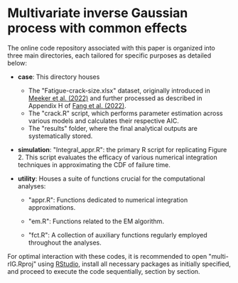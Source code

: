 # Multivariate inverse Gaussian process with common effects

The online code repository associated with this paper is organized into three main directories, each tailored for specific purposes as detailed below:

-   **case**: This directory houses

    -   The "Fatigue-crack-size.xlsx" dataset, originally introduced in [Meeker et al. (2022)](https://www.wiley.com/en-us/Statistical+Methods+for+Reliability+Data%2C+2nd+Edition-p-9781118115459) and further processed as described in Appendix H of [Fang et al. (2022)](https://www.sciencedirect.com/science/article/abs/pii/S0377221721008985).
    -   The "crack.R" script, which performs parameter estimation across various models and calculates their respective AIC.
    -   The "results" folder, where the final analytical outputs are systematically stored.

-   **simulation**: "Integral_appr.R": the primary R script for replicating Figure 2. This script evaluates the efficacy of various numerical integration techniques in approximating the CDF of failure time.

-   **utility**: Houses a suite of functions crucial for the computational analyses:

    -   "appr.R": Functions dedicated to numerical integration approximations.

    -   "em.R": Functions related to the EM algorithm.

    -   "fct.R": A collection of auxiliary functions regularly employed throughout the analyses.

For optimal interaction with these codes, it is recommended to open "multi-rIG.Rproj" using [RStudio](https://posit.co/download/rstudio-desktop/), install all necessary packages as initially specified, and proceed to execute the code sequentially, section by section.
